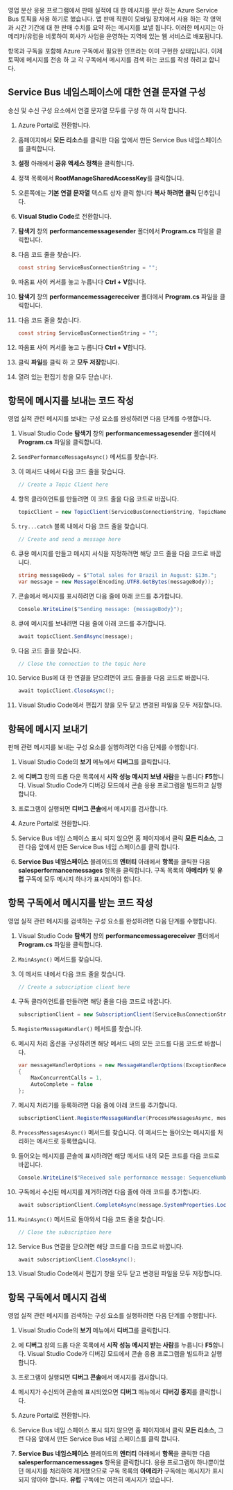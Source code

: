 영업 분산 응용 프로그램에서 판매 실적에 대 한 메시지를 분산 하는 Azure Service Bus 토픽을 사용 하기로 했습니다. 앱 판매 직원이 모바일 장치에서 사용 하는 각 영역과 시간 기간에 대 한 판매 수치를 요약 하는 메시지를 보낼 됩니다. 이러한 메시지는 아메리카/유럽을 비롯하여 회사가 사업을 운영하는 지역에 있는 웹 서비스로 배포됩니다.

항목과 구독을 포함해 Azure 구독에서 필요한 인프라는 이미 구현한 상태입니다. 이제 토픽에 메시지를 전송 하 고 각 구독에서 메시지를 검색 하는 코드를 작성 하려고 합니다.

## <a name="configure-a-connection-string-to-a-service-bus-namespace"></a>Service Bus 네임스페이스에 대한 연결 문자열 구성

송신 및 수신 구성 요소에서 연결 문자열 모두를 구성 하 여 시작 합니다.

1. Azure Portal로 전환합니다.

1. 홈페이지에서 **모든 리소스**를 클릭한 다음 앞에서 만든 Service Bus 네임스페이스를 클릭합니다.

1. **설정** 아래에서 **공유 액세스 정책**을 클릭합니다.

1. 정책 목록에서 **RootManageSharedAccessKey**를 클릭합니다.

1. 오른쪽에는 **기본 연결 문자열** 텍스트 상자 클릭 합니다 **복사 하려면 클릭** 단추입니다.

1. **Visual Studio Code**로 전환합니다.

1. **탐색기** 창의 **performancemessagesender** 폴더에서 **Program.cs** 파일을 클릭합니다.

1. 다음 코드 줄을 찾습니다.

    ```C#
    const string ServiceBusConnectionString = "";
    ```

1. 따옴표 사이 커서를 놓고 누릅니다 **Ctrl + V**합니다.

1. **탐색기** 창의 **performancemessagereceiver** 폴더에서 **Program.cs** 파일을 클릭합니다.

1. 다음 코드 줄을 찾습니다.

    ```C#
    const string ServiceBusConnectionString = "";
    ```

1. 따옴표 사이 커서를 놓고 누릅니다 **Ctrl + V**합니다.

1. 클릭 **파일**를 클릭 하 고 **모두 저장**합니다.

1. 열려 있는 편집기 창을 모두 닫습니다.

## <a name="write-code-that-sends-a-message-to-the-topic"></a>항목에 메시지를 보내는 코드 작성

영업 실적 관련 메시지를 보내는 구성 요소를 완성하려면 다음 단계를 수행합니다.

1. Visual Studio Code **탐색기** 창의 **performancemessagesender** 폴더에서 **Program.cs** 파일을 클릭합니다.

1. `SendPerformanceMessageAsync()` 메서드를 찾습니다.

1. 이 메서드 내에서 다음 코드 줄을 찾습니다.

    ```C#
    // Create a Topic Client here
    ```

1. 항목 클라이언트를 만들려면 이 코드 줄을 다음 코드로 바꿉니다.

    ```C#
    topicClient = new TopicClient(ServiceBusConnectionString, TopicName);
    ```

1. `try...catch` 블록 내에서 다음 코드 줄을 찾습니다.

    ```C#
    // Create and send a message here
    ```

1. 큐용 메시지를 만들고 메시지 서식을 지정하려면 해당 코드 줄을 다음 코드로 바꿉니다.

    ```C#
    string messageBody = $"Total sales for Brazil in August: $13m.";
    var message = new Message(Encoding.UTF8.GetBytes(messageBody));
    ```

1. 콘솔에서 메시지를 표시하려면 다음 줄에 아래 코드를 추가합니다.

    ```C#
    Console.WriteLine($"Sending message: {messageBody}");
    ```

1. 큐에 메시지를 보내려면 다음 줄에 아래 코드를 추가합니다.

    ```C#
    await topicClient.SendAsync(message);
    ```

1. 다음 코드 줄을 찾습니다.

    ```C#
    // Close the connection to the topic here
    ```

1. Service Bus에 대 한 연결을 닫으려면이 코드 줄을을 다음 코드로 바꿉니다.

    ```C#
    await topicClient.CloseAsync();
    ```

1. Visual Studio Code에서 편집기 창을 모두 닫고 변경된 파일을 모두 저장합니다.

## <a name="send-a-message-to-the-topic"></a>항목에 메시지 보내기

판매 관련 메시지를 보내는 구성 요소를 실행하려면 다음 단계를 수행합니다.

1. Visual Studio Code의 **보기** 메뉴에서 **디버그**를 클릭합니다.

1. 에 **디버그** 창의 드롭 다운 목록에서 **시작 성능 메시지 보낸 사람**을 누릅니다 **F5**합니다. Visual Studio Code가 디버깅 모드에서 콘솔 응용 프로그램을 빌드하고 실행합니다.

1. 프로그램이 실행되면 **디버그 콘솔**에서 메시지를 검사합니다.

1. Azure Portal로 전환합니다.

1. Service Bus 네임 스페이스 표시 되지 않으면 홈 페이지에서 클릭 **모든 리소스**, 그런 다음 앞에서 만든 Service Bus 네임 스페이스를 클릭 합니다.

1. **Service Bus 네임스페이스** 블레이드의 **엔터티** 아래에서 **항목**을 클릭한 다음 **salesperformancemessages** 항목을 클릭합니다. 구독 목록의 **아메리카** 및 **유럽** 구독에 모두 메시지 하나가 표시되어야 합니다.

## <a name="write-code-that-receives-a-message-from-a-topic-subscription"></a>항목 구독에서 메시지를 받는 코드 작성

영업 실적 관련 메시지를 검색하는 구성 요소를 완성하려면 다음 단계를 수행합니다.

1. Visual Studio Code **탐색기** 창의 **performancemessagereceiver** 폴더에서 **Program.cs** 파일을 클릭합니다.

1. `MainAsync()` 메서드를 찾습니다.

1. 이 메서드 내에서 다음 코드 줄을 찾습니다.

    ```C#
    // Create a subscription client here
    ```

1. 구독 클라이언트를 만들려면 해당 줄을 다음 코드로 바꿉니다.

    ```C#
    subscriptionClient = new SubscriptionClient(ServiceBusConnectionString, TopicName, SubscriptionName);
    ```

1. `RegisterMessageHandler()` 메서드를 찾습니다.

1. 메시지 처리 옵션을 구성하려면 해당 메서드 내의 모든 코드를 다음 코드로 바꿉니다.

    ```C#
    var messageHandlerOptions = new MessageHandlerOptions(ExceptionReceivedHandler)
    {
        MaxConcurrentCalls = 1,
        AutoComplete = false
    };
    ```

1. 메시지 처리기를 등록하려면 다음 줄에 아래 코드를 추가합니다.

    ```C#
    subscriptionClient.RegisterMessageHandler(ProcessMessagesAsync, messageHandlerOptions);
    ```

1. `ProcessMessagesAsync()` 메서드를 찾습니다. 이 메서드는 들어오는 메시지를 처리하는 메서드로 등록했습니다.

1. 들어오는 메시지를 콘솔에 표시하려면 해당 메서드 내의 모든 코드를 다음 코드로 바꿉니다.

    ```C#
    Console.WriteLine($"Received sale performance message: SequenceNumber:{message.SystemProperties.SequenceNumber} Body:{Encoding.UTF8.GetString(message.Body)}");
    ```

1. 구독에서 수신된 메시지를 제거하려면 다음 줄에 아래 코드를 추가합니다.

    ```C#
    await subscriptionClient.CompleteAsync(message.SystemProperties.LockToken);
    ```

1. `MainAsync()` 메서드로 돌아와서 다음 코드 줄을 찾습니다.

    ```C#
    // Close the subscription here
    ```

1. Service Bus 연결을 닫으려면 해당 코드를 다음 코드로 바꿉니다.

    ```C#
    await subscriptionClient.CloseAsync();
    ```

1. Visual Studio Code에서 편집기 창을 모두 닫고 변경된 파일을 모두 저장합니다.

## <a name="retrieve-a-message-from-a-topic-subscription"></a>항목 구독에서 메시지 검색

영업 실적 관련 메시지를 검색하는 구성 요소를 실행하려면 다음 단계를 수행합니다.

1. Visual Studio Code의 **보기** 메뉴에서 **디버그**를 클릭합니다.

1. 에 **디버그** 창의 드롭 다운 목록에서 **시작 성능 메시지 받는 사람**를 누릅니다 **F5**합니다. Visual Studio Code가 디버깅 모드에서 콘솔 응용 프로그램을 빌드하고 실행합니다.

1. 프로그램이 실행되면 **디버그 콘솔**에서 메시지를 검사합니다.

1. 메시지가 수신되어 콘솔에 표시되었으면 **디버그** 메뉴에서 **디버깅 중지**를 클릭합니다.

1. Azure Portal로 전환합니다.

1. Service Bus 네임 스페이스 표시 되지 않으면 홈 페이지에서 클릭 **모든 리소스**, 그런 다음 앞에서 만든 Service Bus 네임 스페이스를 클릭 합니다.

1. **Service Bus 네임스페이스** 블레이드의 **엔터티** 아래에서 **항목**을 클릭한 다음 **salesperformancemessages** 항목을 클릭합니다. 응용 프로그램이 하나뿐이었던 메시지를 처리하여 제거했으므로 구독 목록의 **아메리카** 구독에는 메시지가 표시되지 않아야 합니다. **유럽** 구독에는 여전히 메시지가 있습니다.
